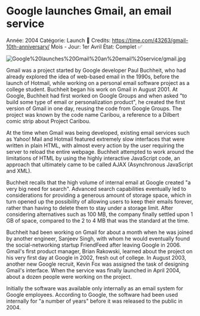 # Google launches Gmail, an email service

Année: 2004
Catégorie: Launch 🚀
Credits: https://time.com/43263/gmail-10th-anniversary/
Mois - Jour: 1er Avril
État: Complet ✅

![Google%20launches%20Gmail%20an%20email%20service/gmail.jpg](Google%20launches%20Gmail%20an%20email%20service/gmail.jpg)

Gmail was a project started by Google developer Paul Buchheit, who had already explored the idea of ​​web-based email in the 1990s, before the launch of Hotmail, while working on a personal email software project as a college student. Buchheit began his work on Gmail in August 2001. At Google, Buchheit had first worked on Google Groups and when asked "to build some type of email or personalization product", he created the first version of Gmail in one day, reusing the code from Google Groups. The project was known by the code name Caribou, a reference to a Dilbert comic strip about Project Caribou.

At the time when Gmail was being developed, existing email services such as Yahoo! Mail and Hotmail featured extremely slow interfaces that were written in plain HTML, with almost every action by the user requiring the server to reload the entire webpage. Buchheit attempted to work around the limitations of HTML by using the highly interactive JavaScript code, an approach that ultimately came to be called AJAX (Asynchronous JavaScript and XML).

Buchheit recalls that the high volume of internal email at Google created "a very big need for search". Advanced search capabilities eventually led to considerations for providing a generous amount of storage space, which in turn opened up the possibility of allowing users to keep their emails forever, rather than having to delete them to stay under a storage limit. After considering alternatives such as 100 MB, the company finally settled upon 1 GB of space, compared to the 2 to 4 MB that was the standard at the time.

Buchheit had been working on Gmail for about a month when he was joined by another engineer, Sanjeev Singh, with whom he would eventually found the social-networking startup FriendFeed after leaving Google in 2006. Gmail's first product manager, Brian Rakowski, learned about the project on his very first day at Google in 2002, fresh out of college. In August 2003, another new Google recruit, Kevin Fox was assigned the task of designing Gmail's interface. When the service was finally launched in April 2004, about a dozen people were working on the project.

Initially the software was available only internally as an email system for Google employees. According to Google, the software had been used internally for "a number of years" before it was released to the public in 2004.